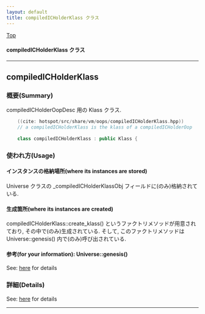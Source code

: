 ```yaml
---
layout: default
title: compiledICHolderKlass クラス 
---
```

[Top](../index.html)

#### compiledICHolderKlass クラス 



---
## <a name="noS56vx9Xj" id="noS56vx9Xj">compiledICHolderKlass</a>

### 概要(Summary)
compiledICHolderOopDesc 用の Klass クラス.


```cpp
    ((cite: hotspot/src/share/vm/oops/compiledICHolderKlass.hpp))
    // a compiledICHolderKlass is the klass of a compiledICHolderOop
    
    class compiledICHolderKlass : public Klass {
```

### 使われ方(Usage)
#### インスタンスの格納場所(where its instances are stored)
Universe クラスの _compiledICHolderKlassObj フィールドに(のみ)格納されている.

#### 生成箇所(where its instances are created)
compiledICHolderKlass::create_klass() というファクトリメソッドが用意されており, その中で(のみ)生成されている.
そして, このファクトリメソッドは Universe::genesis() 内で(のみ)呼び出されている.

#### 参考(for your information): Universe::genesis()
See: [here](no4230JvC.html) for details



### 詳細(Details)
See: [here](../doxygen/classcompiledICHolderKlass.html) for details

---
